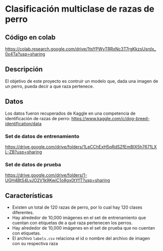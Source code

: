 # Clasificación multiclase de razas de perro
## Código en colab
https://colab.research.google.com/drive/1tsYPWyTRRxNc3T7rgKkzsUsrdx_0x4Ta?usp=sharing
## Descripción
El objetivo de este proyecto es contruir un modelo que, dada una imagen de un perro, pueda decir a que raza pertenece.

## Datos
Los datos fueron recuperados de Kaggle en una competencia de identificación de razas de perro:
https://www.kaggle.com/c/dog-breed-identification/data

### Set de datos de entrenamiento
https://drive.google.com/drive/folders/1LeCChExH5qRdSZfEmBIX5h7671LXL-ZB?usp=sharing

### Set de datos de prueba
https://drive.google.com/drive/folders/1-UGH4BtS4LyJO2V1k9KwiC1o8gx0tYfT?usp=sharing

## Características
* Existen un total de 120 razas de perro, por lo cual hay 120 clases diferentes.
* Hay alrededor de 10,000 imágenes en el set de entrenamiento que cuentan con etiquetas de a qué raza pertenecen los perros.
* Hay alrededor de 10,000 imágenes en el set de prueba que no cuentan con etiquetas.
* El archivo `labels.csv` relaciona el id o nombre del archivo de imagen con su respectiva raza
